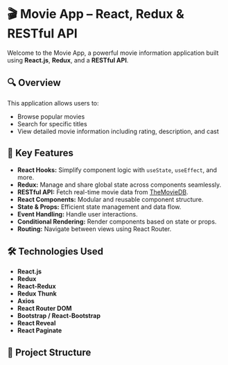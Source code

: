 # 🎬 Movie App – React, Redux & RESTful API

Welcome to the Movie App, a powerful movie information application built using **React.js**, **Redux**, and a **RESTful API**.

## 🔍 Overview

This application allows users to:

- Browse popular movies
- Search for specific titles
- View detailed movie information including rating, description, and cast

## 🚀 Key Features

- **React Hooks:** Simplify component logic with `useState`, `useEffect`, and more.
- **Redux:** Manage and share global state across components seamlessly.
- **RESTful API:** Fetch real-time movie data from [TheMovieDB](https://www.themoviedb.org/).
- **React Components:** Modular and reusable component structure.
- **State & Props:** Efficient state management and data flow.
- **Event Handling:** Handle user interactions.
- **Conditional Rendering:** Render components based on state or props.
- **Routing:** Navigate between views using React Router.

## 🛠️ Technologies Used

- **React.js**
- **Redux**
- **React-Redux**
- **Redux Thunk**
- **Axios**
- **React Router DOM**
- **Bootstrap / React-Bootstrap**
- **React Reveal**
- **React Paginate**

## 📁 Project Structure

